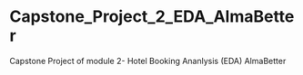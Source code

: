 # Capstone_Project_2_EDA_AlmaBetter
Capstone Project of module 2- Hotel Booking Ananlysis (EDA) AlmaBetter
